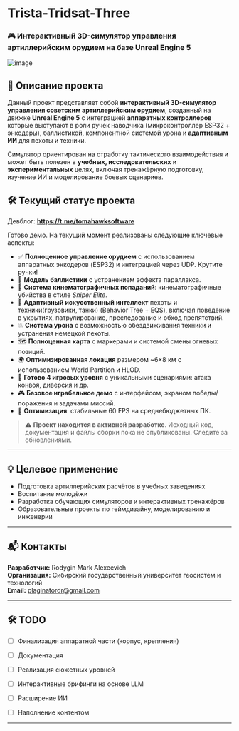 # Trista-Tridsat-Three
### 🎮 Интерактивный 3D-симулятор управления артиллерийским орудием на базе Unreal Engine 5
![image](https://github.com/user-attachments/assets/c08c8d60-8812-4c78-afe5-1e683c150f47)

## 📌 Описание проекта

Данный проект представляет собой **интерактивный 3D-симулятор управления советским артиллерийским орудием**, созданный на движке **Unreal Engine 5** с интеграцией **аппаратных контроллеров** которые выступают в роли ручек наводчика (микроконтроллер ESP32 + энкодеры), баллистикой, компонентной системой урона и **адаптивным ИИ** для пехоты и техники.

Симулятор ориентирован на отработку тактического взаимодействия и может быть полезен в **учебных, исследовательских** и **экспериментальных** целях, включая тренажёрную подготовку, изучение ИИ и моделирование боевых сценариев.

## 🛠 Текущий статус проекта
Девблог: **https://t.me/tomahawksoftware**

Готово демо. На текущий момент реализованы следующие ключевые аспекты:

- ✅ **Полноценное управление орудием** с использованием аппаратных энкодеров (ESP32) и интеграцией через UDP. Крутите ручки!
- 🎯 **Модель баллистики** с устранением эффекта параллакса.
- 🎥 **Система кинематографичных попаданий**: кинематографичные убийства в стиле *Sniper Elite*.
- 🧠 **Адаптивный искусственный интеллект** пехоты и техники(грузовики, танки) (Behavior Tree + EQS), включая поведение в укрытиях, патрулирование, преследование и обход препятствий.
- 💥 **Система урона** с возможностью обездвиживания техники и устранения немецкой пехоты.
- 🗺 **Полноценная карта** с маркерами и системой смены огневых позиций.
- 🌍 **Оптимизированная локация** размером ~6×8 км с использованием World Partition и HLOD.
- 🧩 **Готово 4 игровых уровня** с уникальными сценариями: атака конвоя, диверсия и др.
- 🎮 **Базовое играбельное демо** с интерфейсом, экраном победы/поражения и задачами миссий.
- 🚀 **Оптимизация**: стабильные 60 FPS на среднебюджетных ПК.

> ⚠️ **Проект находится в активной разработке**. Исходный код, документация и файлы сборки пока не опубликованы. Следите за обновлениями.

---

## 💡 Целевое применение

- Подготовка артиллерийских расчётов в учебных заведениях
- Воспитание молодёжи
- Разработка обучающих симуляторов и интерактивных тренажёров
- Образовательные проекты по геймдизайну, моделированию и инженерии

---

## 📬 Контакты

**Разработчик:** Rodygin Mark Alexeevich  
**Организация:** Сибирский государственный университет геосистем и технологий  
**Email:** plaginatordr@gmail.com

---

## 🛠 TODO
- [ ] Финализация аппаратной части (корпус, крепления)
- [ ] Документация

- [ ] Реализация сюжетных уровней
- [ ] Интерактивные брифинги на основе LLM
- [ ] Расширение ИИ
- [ ] Наполнение контентом



---
